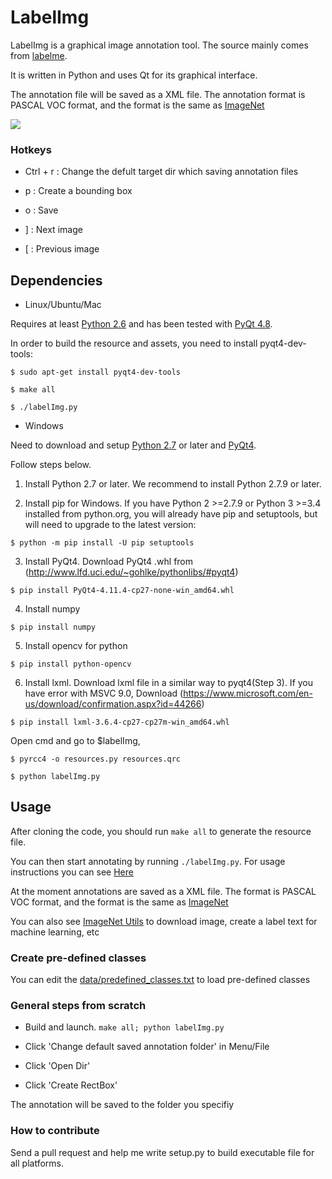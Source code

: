 # LabelImg

LabelImg is a graphical image annotation tool. The source mainly comes from [labelme](labelme.csail.mit.edu).

It is written in Python and uses Qt for its graphical interface.

The annotation file will be saved as a XML file. The annotation format is PASCAL VOC format, and the format is the same as [ImageNet](http://www.image-net.org/)

![](icons/demo.png)

### Hotkeys

* Ctrl + r : Change the defult target dir which saving annotation files

* p : Create a bounding box

* o : Save

* ] : Next image

* [ : Previous image

## Dependencies
* Linux/Ubuntu/Mac

Requires at least [Python 2.6](http://www.python.org/getit/) and has been tested with [PyQt
4.8](http://www.riverbankcomputing.co.uk/software/pyqt/intro).

In order to build the resource and assets, you need to install pyqt4-dev-tools:

`$ sudo apt-get install pyqt4-dev-tools`

`$ make all`
 
`$ ./labelImg.py`

* Windows

Need to download and setup [Python 2.7](https://www.python.org/downloads/windows/) or later and [PyQt4](http://www.lfd.uci.edu/~gohlke/pythonlibs/#pyqt4).

Follow steps below.

1. Install Python 2.7 or later. We recommend to install Python 2.7.9 or later.

2. Install pip for Windows. If you have Python 2 >=2.7.9 or Python 3 >=3.4 installed from python.org, you will already have pip and setuptools, but will need to upgrade to the latest version:

`$ python -m pip install -U pip setuptools`

3. Install PyQt4. Download PyQt4 .whl from (http://www.lfd.uci.edu/~gohlke/pythonlibs/#pyqt4)

`$ pip install PyQt4-4.11.4-cp27-none-win_amd64.whl`

4. Install numpy

`$ pip install numpy`

5. Install opencv for python

`$ pip install python-opencv`

6. Install lxml. Download lxml file in a similar way to pyqt4(Step 3). If you have error with MSVC 9.0, Download (https://www.microsoft.com/en-us/download/confirmation.aspx?id=44266)

`$ pip install lxml-3.6.4-cp27-cp27m-win_amd64.whl`

Open cmd and go to $labelImg, 

`$ pyrcc4 -o resources.py resources.qrc`

`$ python labelImg.py`

## Usage
After cloning the code, you should run `make all` to generate the resource file.

You can then start annotating by running `./labelImg.py`. For usage
instructions you can see [Here](https://youtu.be/p0nR2YsCY_U)

At the moment annotations are saved as a XML file. The format is PASCAL VOC format, and the format is the same as [ImageNet](http://www.image-net.org/)

You can also see [ImageNet Utils](https://github.com/tzutalin/ImageNet_Utils) to download image, create a label text for machine learning, etc

### Create pre-defined classes

You can edit the [data/predefined_classes.txt](https://github.com/tzutalin/labelImg/blob/master/data/predefined_classes.txt) to load pre-defined classes

### General steps from scratch

* Build and launch. `make all; python labelImg.py`

* Click 'Change default saved annotation folder' in Menu/File

* Click 'Open Dir'

* Click 'Create RectBox'

The annotation will be saved to the folder you specifiy

### How to contribute
Send a pull request and help me write setup.py to build executable file for all platforms.
